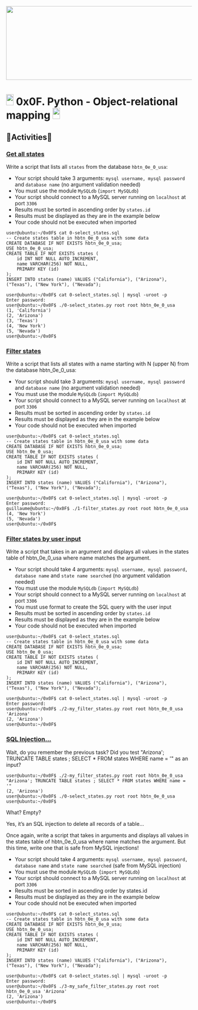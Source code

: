 <img src="https://user-images.githubusercontent.com/66263776/98416555-43fa9b80-204d-11eb-800a-df8e19b62655.jpg" width="700" height= "200"> 

# <img src="https://user-images.githubusercontent.com/66263776/98705433-b6b88f00-234b-11eb-97b7-cb193f7424f4.png" width="20" height= "30">    0x0F. Python - Object-relational mapping <img src="https://user-images.githubusercontent.com/66263776/98705433-b6b88f00-234b-11eb-97b7-cb193f7424f4.png" width="20" height= "30">

## :memo:Activities:memo:
### [Get all states](https://github.com/CBarreiro96/holbertonschool-higher_level_programming/blob/master/0x0F-python-object_relational_mapping/0-select_states.py)

Write a script that lists all ```states``` from the database ```hbtn_0e_0_usa```:

* Your script should take 3 arguments: ```mysql username, mysql password``` and ```database name``` (no argument validation needed)
* You must use the module ```MySQLdb``` (```import MySQLdb```)
* Your script should connect to a MySQL server running on ```localhost``` at port ```3306```
* Results must be sorted in ascending order by ```states.id```
* Results must be displayed as they are in the example below
* Your code should not be executed when imported

```
user@ubuntu:~/0x0F$ cat 0-select_states.sql
-- Create states table in hbtn_0e_0_usa with some data
CREATE DATABASE IF NOT EXISTS hbtn_0e_0_usa;
USE hbtn_0e_0_usa;
CREATE TABLE IF NOT EXISTS states ( 
    id INT NOT NULL AUTO_INCREMENT, 
    name VARCHAR(256) NOT NULL,
    PRIMARY KEY (id)
);
INSERT INTO states (name) VALUES ("California"), ("Arizona"), ("Texas"), ("New York"), ("Nevada");

user@ubuntu:~/0x0F$ cat 0-select_states.sql | mysql -uroot -p
Enter password: 
user@ubuntu:~/0x0F$ ./0-select_states.py root root hbtn_0e_0_usa
(1, 'California')
(2, 'Arizona')
(3, 'Texas')
(4, 'New York')
(5, 'Nevada')
user@ubuntu:~/0x0F$ 
```
### [Filter states](https://github.com/CBarreiro96/holbertonschool-higher_level_programming/blob/master/0x0F-python-object_relational_mapping/1-filter_states.py)

Write a script that lists all states with a name starting with N (upper N) from the database hbtn_0e_0_usa:

* Your script should take 3 arguments: ```mysql username, mysql password``` and ```database name``` (no argument validation needed)
* You must use the module ```MySQLdb``` (```import MySQLdb```)
* Your script should connect to a MySQL server running on ```localhost``` at port ```3306```
* Results must be sorted in ascending order by ```states.id```
* Results must be displayed as they are in the example below
* Your code should not be executed when imported
```
user@ubuntu:~/0x0F$ cat 0-select_states.sql
-- Create states table in hbtn_0e_0_usa with some data
CREATE DATABASE IF NOT EXISTS hbtn_0e_0_usa;
USE hbtn_0e_0_usa;
CREATE TABLE IF NOT EXISTS states ( 
    id INT NOT NULL AUTO_INCREMENT, 
    name VARCHAR(256) NOT NULL,
    PRIMARY KEY (id)
);
INSERT INTO states (name) VALUES ("California"), ("Arizona"), ("Texas"), ("New York"), ("Nevada");

user@ubuntu:~/0x0F$ cat 0-select_states.sql | mysql -uroot -p
Enter password: 
guillaume@ubuntu:~/0x0F$ ./1-filter_states.py root root hbtn_0e_0_usa
(4, 'New York')
(5, 'Nevada')
user@ubuntu:~/0x0F$ 
```
### [ Filter states by user input](https://github.com/CBarreiro96/holbertonschool-higher_level_programming/blob/master/0x0F-python-object_relational_mapping/2-my_filter_states.py)

Write a script that takes in an argument and displays all values in the states table of hbtn_0e_0_usa where name matches the argument.

* Your script should take 4 arguments: ```mysql username, mysql password, database name``` and ```state name searched``` (no argument validation needed)
* You must use the module ```MySQLdb``` (```import MySQLdb```)
* Your script should connect to a MySQL server running on ```localhost``` at port ```3306```
* You must use format to create the SQL query with the user input
* Results must be sorted in ascending order by ```states.id```
* Results must be displayed as they are in the example below
* Your code should not be executed when imported

```
user@ubuntu:~/0x0F$ cat 0-select_states.sql
-- Create states table in hbtn_0e_0_usa with some data
CREATE DATABASE IF NOT EXISTS hbtn_0e_0_usa;
USE hbtn_0e_0_usa;
CREATE TABLE IF NOT EXISTS states ( 
    id INT NOT NULL AUTO_INCREMENT, 
    name VARCHAR(256) NOT NULL,
    PRIMARY KEY (id)
);
INSERT INTO states (name) VALUES ("California"), ("Arizona"), ("Texas"), ("New York"), ("Nevada");

user@ubuntu:~/0x0F$ cat 0-select_states.sql | mysql -uroot -p
Enter password: 
user@ubuntu:~/0x0F$ ./2-my_filter_states.py root root hbtn_0e_0_usa 'Arizona'
(2, 'Arizona')
user@ubuntu:~/0x0F$ 
```

### [SQL Injection...]()

Wait, do you remember the previous task? Did you test "Arizona'; TRUNCATE TABLE states ; SELECT * FROM states WHERE name = '" as an input?
```
user@ubuntu:~/0x0F$ ./2-my_filter_states.py root root hbtn_0e_0_usa "Arizona'; TRUNCATE TABLE states ; SELECT * FROM states WHERE name = '"
(2, 'Arizona')
user@ubuntu:~/0x0F$ ./0-select_states.py root root hbtn_0e_0_usa
user@ubuntu:~/0x0F$
``` 
What? Empty?

Yes, it’s an SQL injection to delete all records of a table…

Once again, write a script that takes in arguments and displays all values in the states table of hbtn_0e_0_usa where name matches the argument. But this time, write one that is safe from MySQL injections!

* Your script should take 4 arguments: ```mysql username, mysql password, database name``` and ```state name searched``` (safe from MySQL injection)
* You must use the module ```MySQLdb ```(```import MySQLdb```)
* Your script should connect to a MySQL server running on ```localhost``` at port ```3306```
* Results must be sorted in ascending order by states.id
* Results must be displayed as they are in the example below
* Your code should not be executed when imported

```
user@ubuntu:~/0x0F$ cat 0-select_states.sql
-- Create states table in hbtn_0e_0_usa with some data
CREATE DATABASE IF NOT EXISTS hbtn_0e_0_usa;
USE hbtn_0e_0_usa;
CREATE TABLE IF NOT EXISTS states ( 
    id INT NOT NULL AUTO_INCREMENT, 
    name VARCHAR(256) NOT NULL,
    PRIMARY KEY (id)
);
INSERT INTO states (name) VALUES ("California"), ("Arizona"), ("Texas"), ("New York"), ("Nevada");

user@ubuntu:~/0x0F$ cat 0-select_states.sql | mysql -uroot -p
Enter password: 
user@ubuntu:~/0x0F$ ./3-my_safe_filter_states.py root root hbtn_0e_0_usa 'Arizona'
(2, 'Arizona')
user@ubuntu:~/0x0F$ 
```